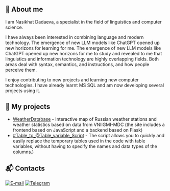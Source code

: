 ## 👩 About me

I am Nasikhat Dadaeva, a specialist in the field of linguistics and computer science. 

I have always been interested in combining language and modern technology. The emergence of new LLM models like ChatGPT opened up new horizons for learning for me. The emergence of new LLM models like ChatGPT opened up new horizons for me to study and revealed to me that linguistics and information technology are highly overlapping fields. Both areas deal with syntax, semantics, and instructions, and how people perceive them.

I enjoy contributing to new projects and learning new computer technologies. I have already learnt MS SQL and am now developing several projects using it.


## 📌 My projects
- [WeatherDatabase](http://209.38.230.157:5000/) - Interactive map of Russian weather stations and weather statistics based on data from VNIIGMI-MDC (the site includes a frontend based on JavaScript and a backend based on Flask)
- [#Table_to_@Table_variable_Script](https://github.com/Nasikhat/Nasikhat/blob/main/%23table_to_%40table_variable.sql) - The script allows you to quickly and easily replace the temporary tables used in the code with table variables, without having to specify the names and data types of the columns.)

## 📬 Contacts
[![E-mail](https://img.shields.io/badge/Email-D14836?style=for-the-badge&logo=gmail&logoColor=white)](mailto:nasikhat.dadaeva@mail.ru)
[![Telegram](https://img.shields.io/badge/Telegram-blue?style=for-the-badge&logo=telegram&logoColor=white)](href="https://t.me/NasikhatDadaeva)


